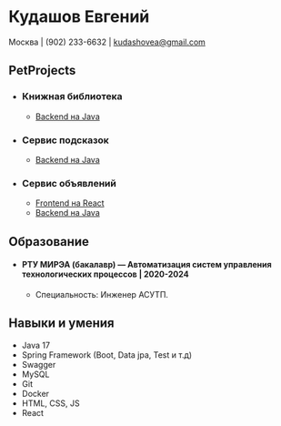 # Кудашов Евгений

Москва | (902) 233-6632 | kudashovea@gmail.com 

## PetProjects

* ### Книжная библиотека 
    * [Backend на Java](https://github.com/stampede147/elibrary)
* ### Сервис подсказок 
    * [Backend на Java](https://github.com/stampede147/suggest-service)
* ### Сервис объявлений 
    * [Frontend на React](https://github.com/stampede147/advertisement-service-frontend)
    * [Backend на Java](https://github.com/stampede147/advertisement-service-backend)

## Образование

* #### РТУ МИРЭА	(бакалавр) —  Автоматизация систем управления технологических процессов | 2020-2024
    * Специальность: Инженер АСУТП.

## Навыки и умения

* Java 17
* Spring Framework (Boot, Data jpa, Test и т.д)
* Swagger
* MySQL
* Git
* Docker
* HTML, CSS, JS
* React
